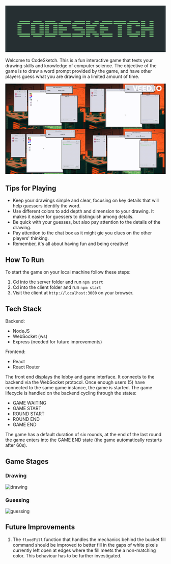 ![logo](codesketch_logo.png)

Welcome to CodeSketch. This is a fun interactive game that tests your drawing skills and knowledge of computer science. The objective of the game is to draw a word prompt provided by the game, and have other players guess what you are drawing in a limited amount of time.

![preview](preview.gif)

## Tips for Playing

- Keep your drawings simple and clear, focusing on key details that will help guessers identify the word.
- Use different colors to add depth and dimension to your drawing. It makes it easier for guessers to distinguish among details.
- Be quick with your guesses, but also pay attention to the details of the drawing.
- Pay attention to the chat box as it might gie you clues on the other players' thinking.
- Remember, it's all about having fun and being creative!

## How To Run

To start the game on your local machine follow these steps:

1. Cd into the server folder and run `npm start`
2. Cd into the client folder and run `npm start`
3. Visit the client at `http://localhost:3000` on your browser.

## Tech Stack

Backend:

- NodeJS
- WebSocket (ws)
- Express (needed for future improvements)

Frontend:

- React
- React Router

The front end displays the lobby and game interface. It connects to the backend via the WebSocket protocol. Once enough users (5) have connected to the same game instance, the game is started. The game lifecycle is handled on the backend cycling through the states:

- GAME WAITING
- GAME START
- ROUND START
- ROUND END
- GAME END

The game has a default duration of six rounds, at the end of the last round the game enters into the GAME END state (the game automatically restarts after 60s).

## Game Stages
### Drawing
![drawing](drawing.gif)
### Guessing
![guessing](guessing.gif)

## Future Improvements

1. The `floodFill` function that handles the mechanics behind the bucket fill command should be improved to better fill in the gaps of white pixels currently left open at edges where the fill meets the a non-matching color. This behaviour has to be further investigated.
